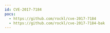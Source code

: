 ```yaml
---
id: CVE-2017-7184
pocs:
  - https://github.com/rockl/cve-2017-7184
  - https://github.com/rockl/cve-2017-7184-bak
---
```

